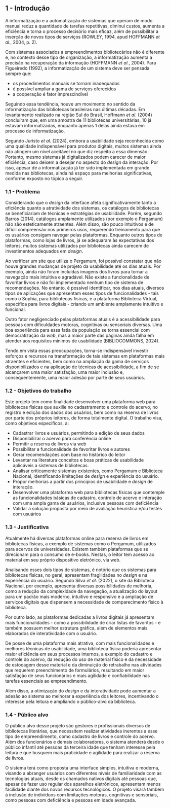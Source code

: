 ## 1 - Introdução
 
A informatização e a automatização de sistemas que operam de modo manual reduz a quantidade de tarefas repetitivas, diminui custos, aumenta a eficiência e torna o processo decisório mais eficaz, além de possibilitar a inserção de novos tipos de serviços (ROWLEY, 1994, apud HOFFMANN *et al*., 2004, p. 2).
 
Com sistemas associados a empreendimentos bibliotecários não é diferente e, no contexto desse tipo de organização, a informatização aumenta a precisão na recuperação da informação (HOFFMANN *et al.*, 2004). Para Figueiredo (1992), a informatização de um sistema deve ser pensada sempre que:
 
- os procedimentos manuais se tornam inadequados
- é possível ampliar a gama de serviços oferecidos
- a cooperação é fator imprescindível
 
Seguindo essa tendência, houve um movimento no sentido da informatização das bibliotecas brasileiras nas últimas décadas. Em levantamento realizado na região Sul do Brasil, Hoffmann *et al*. (2004) concluíram que, em uma amostra de 11 bibliotecas universitárias, 10 já estavam informatizadas, enquanto apenas 1 delas ainda estava em processo de informatização.
 
Segundo Juristo *et al*. (2024), embora a usabilidade seja reconhecida como uma qualidade indispensável para produtos digitais, muitos sistemas ainda não atingem um nível aceitável no que diz respeito a essa dimensão. Portanto, mesmo sistemas já digitalizados podem carecer de maior eficiência, caso deixem a desejar no aspecto do *design* da interação. Por isso, apesar de a informatização já ter sido implementada em grande medida nas bibliotecas, ainda há espaço para melhorias significativas, conforme exposto no tópico a seguir.
 
### 1.1 - Problema
 
Considerando que o *design* da interface afeta significativamente tanto a eficiência quanto a atratividade dos sistemas, os catálogos de bibliotecas se beneficiariam de técnicas e estratégias de usabilidade. Porém, segundo Barros (2014), catálogos amplamente utilizados (por exemplo o Pergamum) não são esteticamente atraentes. Além disso, são pouco intuitivos e de difícil compreensão nos primeiros usos, requerendo treinamento para que os usuários consigam navegar pelas plataformas. Enquanto outros tipos de plataformas, como lojas de livros, já se adequaram às expectativas dos leitores, muitos sistemas utilizados por bibliotecas ainda carecem de investimentos adequados em *design*.
 
Ao verificar um site que utiliza o Pergamum, foi possível constatar que não houve grandes mudanças de projeto da usabilidade até os dias atuais. Por exemplo, ainda não foram incluídas imagens dos livros para tornar a navegação mais intuitiva e agradável. Não existe a funcionalidade de favoritar livros e não foi implementado nenhum tipo de sistema de recomendações. No entanto, é possível identificar, nos dias atuais, diversos tipos de aplicações que apresentam esses tipos de funcionalidades - tais como o Sophia, para bibliotecas físicas, e a plataforma Biblioteca Virtual, específica para livros digitais - criando um ambiente amplamente intuitivo e funcional.
 
Outro fator negligenciado pelas plataformas atuais é a acessibilidade para pessoas com dificuldades motoras, cognitivas ou sensoriais diversas. Uma boa experiência para essa fatia da população se torna essencial com democratização da *web*, mas a maior parte das páginas ainda falha em atender aos requisitos mínimos de usabilidade (BIBLIOCOMMONS, 2024).
 
Tendo em vista essas preocupações, torna-se indispensável investir esforços e recursos na transformação de tais sistemas em plataformas mais atraentes e eficientes, bem como na ampliação da gama de serviços disponibilizados e na aplicação de técnicas de acessibilidade, a fim de se alcançarem uma maior satisfação, uma maior inclusão e, consequentemente, uma maior adesão por parte de seus usuários.
 
### 1.2 - Objetivos do trabalho
 
Este projeto tem como finalidade desenvolver uma plataforma web para bibliotecas físicas que auxilie no cadastramento e controle do acervo, no registro e edição dos dados dos usuários, bem como na reserva de livros por parte dos próprios leitores, de forma totalmente digital. O trabalho visa, como objetivos específicos, a:
 
- Cadastrar livros e usuários, permitindo a edição de seus dados
- Disponibilizar o acervo para conferência online
- Permitir a reserva de livros via web
- Possibilitar a funcionalidade de favoritar livros e autores
- Gerar recomendações com base no histórico do leitor
- Levantar na literatura conceitos e boas práticas de usabilidade aplicáveis a sistemas de bibliotecas. 
- Analisar criticamente sistemas existentes, como Pergamum e Biblioteca Nacional, identificando limitações de *design* e experiência do usuário.  
- Propor melhorias a partir dos princípios de usabilidade e *design* de interação.  
- Desenvolver uma plataforma web para bibliotecas físicas que contemple as funcionalidades básicas de cadastro, controle de acervo e interação com uma ampla gama de usuários, inclusive pessoas com deficiência
- Validar a solução proposta por meio de avaliação heurística e/ou testes com usuários
 
### 1.3 - Justificativa
 
Atualmente há diversas plataformas online para reserva de livros em bibliotecas físicas, a exemplo de sistemas como o Pergamum, utilizados para acervos de universidades. Existem também plataformas que se direcionam para o consumo de e-books. Nestas, o leitor tem acesso ao material em seu próprio dispositivo eletrônico, via web.
 
Analisando esses dois tipos de sistemas, é notório que os sistemas para bibliotecas físicas, no geral, apresentam fragilidades no *design* e na experiência do usuário. Segundo Silva *et al*. (2022), o site da Biblioteca Nacional, por exemplo, apresenta diversas possibilidades de melhoria, como a redução da complexidade da navegação, a atualização do layout para um padrão mais moderno, intuitivo e responsivo e a ampliação de serviços digitais que dispensem a necessidade de comparecimento físico à biblioteca.
 
Por outro lado, as plataformas dedicadas a livros digitais já apresentam mais funcionalidades - como a possibilidade de criar listas de favoritos - e também possuem melhor estrutura gráfica, além de elementos mais elaborados de interatividade com o usuário.
 
De posse de uma plataforma mais atrativa, com mais funcionalidades e melhores técnicas de usabilidade, uma biblioteca física poderia apresentar maior eficiência em seus processos internos, a exemplo do cadastro e controle do acervo, da redução do uso de material físico e da necessidade de estocagem desse material e da diminuição do retrabalho nas atividades que requerem preenchimento de formulários, resultando em maior satisfação de seus funcionários e mais agilidade e confiabilidade nas tarefas essenciais ao empreendimento.
 
Além disso, a otimização do *design* e da interatividade pode aumentar a adesão ao sistema ao melhorar a experiência dos leitores, incentivando o interesse pela leitura e ampliando o público-alvo da biblioteca.
 
### 1.4 - Público alvo
 
O público alvo desse projeto são gestores e profissionais diversos de bibliotecas literárias, que necessitem realizar atividades inerentes a esse tipo de empreendimento, como cadastro de livros e controle do acervo. Além dos funcionários e demais colaboradores, o sistema atenderá desde o público infantil até pessoas da terceira idade que tenham interesse pela leitura e que busquem mais praticidade e agilidade para realizar a reserva de livros.
 
O sistema terá como proposta uma interface simples, intuitiva e moderna, visando a abranger usuários com diferentes níveis de familiaridade com as tecnologias atuais, desde os chamados nativos digitais até pessoas que, apesar de fazer uso regular dos aparelhos eletrônicos, apresentam menos facilidade diante dos novos recursos tecnológicos. O projeto visará também à inclusão de indivíduos com limitações motoras, cognitivas e sensoriais, como pessoas com deficiência e pessoas em idade avançada.
